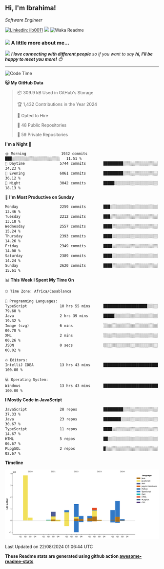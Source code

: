 <h2>Hi, I'm Ibrahima! </h2>
<p><em>Software Engineer 
</em></p>


[![Linkedin: iib0011](https://img.shields.io/badge/-iib0011-blue?style=flat-square&logo=Linkedin&logoColor=white&link=https://www.linkedin.com/in/iib0011/)](https://www.linkedin.com/in/iib0011/)
![](https://visitor-badge.glitch.me/badge?page_id=iib0011)
![Waka Readme](https://github.com/iib0011/iib0011/workflows/Waka%20Readme/badge.svg)


### <img src="https://media.giphy.com/media/VgCDAzcKvsR6OM0uWg/giphy.gif" width="50"> A little more about me...  


<img src="https://media.giphy.com/media/LnQjpWaON8nhr21vNW/giphy.gif" width="60"> <em><b>I love connecting with different people</b> so if you want to say <b>hi, I'll be happy to meet you more!</b> 😊</em>

---
<!--START_SECTION:waka-->
![Code Time](http://img.shields.io/badge/Code%20Time-3%2C712%20hrs%2010%20mins-blue)

**🐱 My GitHub Data** 

> 📦 309.9 kB Used in GitHub's Storage 
 > 
> 🏆 1,432 Contributions in the Year 2024
 > 
> 💼 Opted to Hire
 > 
> 📜 48 Public Repositories 
 > 
> 🔑 59 Private Repositories 
 > 
**I'm a Night 🦉** 

```text
🌞 Morning                1932 commits        ███░░░░░░░░░░░░░░░░░░░░░░   11.51 % 
🌆 Daytime                5744 commits        █████████░░░░░░░░░░░░░░░░   34.23 % 
🌃 Evening                6061 commits        █████████░░░░░░░░░░░░░░░░   36.12 % 
🌙 Night                  3042 commits        █████░░░░░░░░░░░░░░░░░░░░   18.13 % 
```
📅 **I'm Most Productive on Sunday** 

```text
Monday                   2259 commits        ███░░░░░░░░░░░░░░░░░░░░░░   13.46 % 
Tuesday                  2212 commits        ███░░░░░░░░░░░░░░░░░░░░░░   13.18 % 
Wednesday                2557 commits        ████░░░░░░░░░░░░░░░░░░░░░   15.24 % 
Thursday                 2393 commits        ████░░░░░░░░░░░░░░░░░░░░░   14.26 % 
Friday                   2349 commits        ████░░░░░░░░░░░░░░░░░░░░░   14.00 % 
Saturday                 2389 commits        ████░░░░░░░░░░░░░░░░░░░░░   14.24 % 
Sunday                   2620 commits        ████░░░░░░░░░░░░░░░░░░░░░   15.61 % 
```


📊 **This Week I Spent My Time On** 

```text
🕑︎ Time Zone: Africa/Casablanca

💬 Programming Languages: 
TypeScript               10 hrs 55 mins      ████████████████████░░░░░   79.60 % 
Java                     2 hrs 39 mins       █████░░░░░░░░░░░░░░░░░░░░   19.32 % 
Image (svg)              6 mins              ░░░░░░░░░░░░░░░░░░░░░░░░░   00.78 % 
XML                      2 mins              ░░░░░░░░░░░░░░░░░░░░░░░░░   00.26 % 
JSON                     0 secs              ░░░░░░░░░░░░░░░░░░░░░░░░░   00.02 % 

🔥 Editors: 
IntelliJ IDEA            13 hrs 43 mins      █████████████████████████   100.00 % 

💻 Operating System: 
Windows                  13 hrs 43 mins      █████████████████████████   100.00 % 
```

**I Mostly Code in JavaScript** 

```text
JavaScript               28 repos            █████████░░░░░░░░░░░░░░░░   37.33 % 
Java                     23 repos            ████████░░░░░░░░░░░░░░░░░   30.67 % 
TypeScript               11 repos            ████░░░░░░░░░░░░░░░░░░░░░   14.67 % 
HTML                     5 repos             ██░░░░░░░░░░░░░░░░░░░░░░░   06.67 % 
PLpgSQL                  2 repos             █░░░░░░░░░░░░░░░░░░░░░░░░   02.67 % 
```



**Timeline**

![Lines of Code chart](https://raw.githubusercontent.com/iib0011/iib0011/master/assets/bar_graph.png)


 Last Updated on 22/08/2024 01:06:44 UTC
<!--END_SECTION:waka-->

**These Readme stats are generated using github action [awesome-readme-stats](https://github.com/iib0011/waka-readme-stats)**
